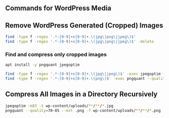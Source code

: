 ## Commands for WordPress Media

## Remove WordPress Generated (Cropped) Images
```bash
find -type f -regex '.*-[0-9]+x[0-9]+.\(jpg\|png\|jpeg\)$'
find -type f -regex '.*-[0-9]+x[0-9]+.\(jpg\|png\|jpeg\)$' -delete
```

### Find and compress only cropped images
```bash
apt install -y pngquant jpegoptim

find -type f -regex '.*-[0-9]+x[0-9]+.\(jpg\|jpeg\)$' -exec jpegoptim -m83 -t '{}' \;
find -type f -regex '.*-[0-9]+x[0-9]+.\(png\)$' -exec pngquant --quality=70-85 --ext .png -f '{}' \;
```


## Compress All Images in a Directory Recursively
```bash
jpegoptim -m83 -t wp-content/uploads/**/**/*.jpg
pngquant --quality=70-85 --ext .png -f wp-content/uploads/**/**/*.png
```
